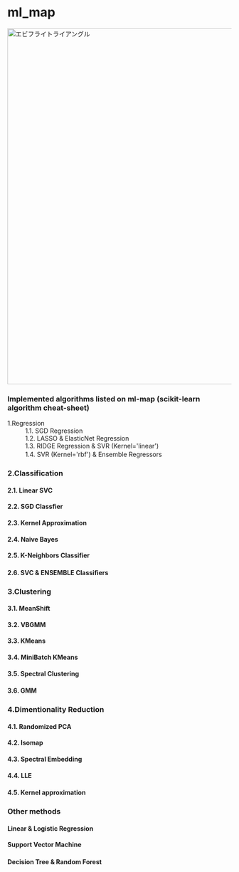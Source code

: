 # ml_map
<img width="800" src="https://user-images.githubusercontent.com/60038634/138719935-d4cf8094-9cc3-4afd-ace5-aa6a8b134af3.png" alt="エビフライトライアングル" title="サンプル">

### Implemented algorithms listed on ml-map (scikit-learn algorithm cheat-sheet)  

<dl> 
  <dt> 1.Regression </dt> 
  <dd> 1.1. SGD Regression </dd>
  <dd> 1.2. LASSO & ElasticNet Regression </dd>
  <dd> 1.3. RIDGE Regression & SVR (Kernel='linear') </dd>
  <dd> 1.4. SVR (Kernel='rbf') & Ensemble Regressors　　</dd>
</dl> 

### 2.Classification
#### 2.1. Linear SVC
#### 2.2. SGD Classfier
#### 2.3. Kernel Approximation
#### 2.4. Naive Bayes
#### 2.5. K-Neighbors Classifier
#### 2.6. SVC & ENSEMBLE Classifiers　　

### 3.Clustering
#### 3.1. MeanShift
#### 3.2. VBGMM
#### 3.3. KMeans
#### 3.4. MiniBatch KMeans
#### 3.5. Spectral Clustering
#### 3.6. GMM　　

### 4.Dimentionality Reduction
#### 4.1. Randomized PCA
#### 4.2. Isomap
#### 4.3. Spectral Embedding
#### 4.4. LLE
#### 4.5. Kernel approximation　　

### Other methods ###
#### Linear & Logistic Regression
#### Support Vector Machine
#### Decision Tree & Random Forest　　
